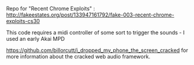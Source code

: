 Repo for "Recent Chrome Exploits" : http://fakeestates.org/post/133947161792/fake-003-recent-chrome-exploits-cs30

This code requires a midi controller of some sort to trigger the sounds - I used an early Akai MPD

https://github.com/billorcutt/i_dropped_my_phone_the_screen_cracked for more information about the cracked web audio framework.


